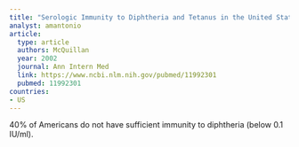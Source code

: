 ```yaml
---
title: "Serologic Immunity to Diphtheria and Tetanus in the United States"
analyst: amantonio
article:
  type: article
  authors: McQuillan
  year: 2002
  journal: Ann Intern Med
  link: https://www.ncbi.nlm.nih.gov/pubmed/11992301
  pubmed: 11992301
countries:
- US
---
```


40% of Americans do not have sufficient immunity to diphtheria (below 0.1 IU/ml).
